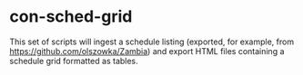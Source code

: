 # con-sched-grid

This set of scripts will ingest a schedule listing (exported, for example, from https://github.com/olszowka/Zambia) and export HTML files containing a schedule
grid formatted as tables.
